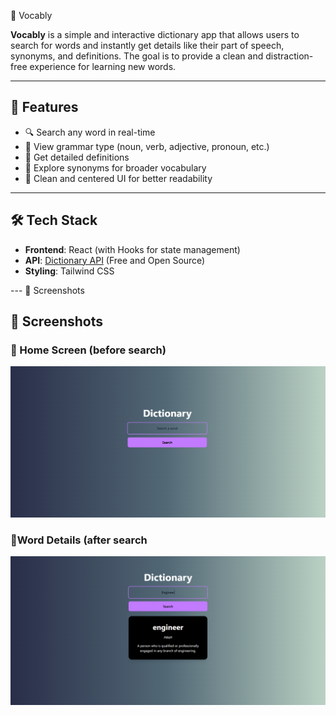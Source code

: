  📘 Vocably

**Vocably** is a simple and interactive dictionary app that allows users to search for words and instantly get details like their part of speech, synonyms, and definitions. The goal is to provide a clean and distraction-free experience for learning new words.

---

## 🚀 Features
- 🔍 Search any word in real-time  
- 📝 View grammar type (noun, verb, adjective, pronoun, etc.)  
- 🧾 Get detailed definitions  
- 👫 Explore synonyms for broader vocabulary  
- 🎨 Clean and centered UI for better readability  

---

## 🛠 Tech Stack
- **Frontend**: React (with Hooks for state management)  
- **API**: [Dictionary API](https://dictionaryapi.dev/) (Free and Open Source)  
- **Styling**: Tailwind CSS  

--- 📸 Screenshots 

## 📸 Screenshots  

### 🔹 Home Screen (before search)    
![Word Details](https://github.com/Shreyas2545/vocably/blob/f1a2d80469921c7e01b03664356320bc68e68485/assets/After_search.png?raw=true)

### 🔹Word Details (after search
![Home Screen](https://github.com/Shreyas2545/vocably/blob/f1a2d80469921c7e01b03664356320bc68e68485/assets/Before_search.png?raw=true)  



